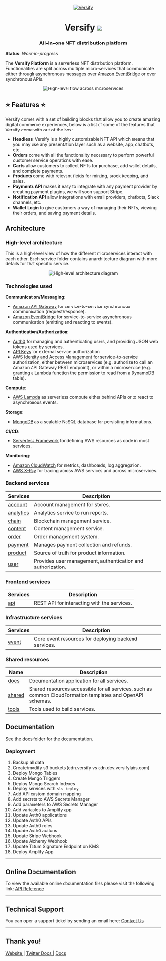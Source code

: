 <p align="center">
    <a href="https://versify.com" title="Versify">
        <img src="https://cdn.versifylabs.com/branding/versify-logo-transparent.png" alt="Versify">
    </a>
</p>
<h1 align="center">
    <b>Versify</b>
    <a href="https://twitter.com/intent/tweet?url=https://versifylabs.com&text=Versify Labs">
        <img src="https://img.shields.io/twitter/url/http/shields.io.svg?style=social" />
    </a>
</h1>

<h3 align="center">All-in-one NFT distribution platform</h3>

**Status**: _Work-in-progress_

The **Versify Platform** is a serverless NFT distribution platform. Functionalities are split across multiple micro-services that communicate either through asynchronous messages over [Amazon EventBridge](https://aws.amazon.com/eventbridge/) or over synchronous APIs.

<p align="center">
  <img src="docs/images/flow.png" alt="High-level flow across microservices"/>
</p>

## ⭐️ Features ⭐️

Versify comes with a set of building blocks that allow you to create amazing digital commerce experiences, below is a list of some of the features that Versify come with out of the box:

- **Headless**: Versify is a highly customizable NFT API which means that you may use any presentation layer such as a website, app, chatbots, etc.
- **Orders** come with all the functionality necessary to perform powerful customer service operations with ease.
- **Carts** allow customers to collect NFTs for purchase, add wallet details, and complete payments.
- **Products** come with relevant fields for minting, stock keeping, and sales.
- **Payments API** makes it easy to integrate with any payment provider by creating payment plugins, we will soon support Stripe.
- **Notification API** allow integrations with email providers, chatbots, Slack channels, etc.
- **Wallet Login** to give customers a way of managing their NFTs, viewing their orders, and saving payment details.

## Architecture

### High-level architecture

This is a high-level view of how the different microservices interact with each other. Each service folder contains anarchitecture diagram with more details for that specific service.

<p align="center">
  <img src="docs/images/architecture.png" alt="High-level architecture diagram"/>
</p>

### Technologies used

**Communication/Messaging**:

- [Amazon API Gateway](https://aws.amazon.com/api-gateway/) for service-to-service synchronous communication (request/response).
- [Amazon EventBridge](https://aws.amazon.com/eventbridge/) for service-to-service asynchronous communication (emitting and reacting to events).

**Authentication/Authorization**:

- [Auth0](https://aws.amazon.com/cognito/) for managing and authenticating users, and providing JSON web tokens used by services.
- [API Keys](https://aws.amazon.com/iam/) for external service authorization
- [AWS Identity and Access Management](https://aws.amazon.com/iam/) for service-to-service authorization, either between microservices (e.g. authorize to call an Amazon API Gateway REST endpoint), or within a microservice (e.g. granting a Lambda function the permission to read from a DynamoDB table).

**Compute**:

- [AWS Lambda](https://aws.amazon.com/lambda/) as serverless compute either behind APIs or to react to asynchronous events.

**Storage**:

- [MongoDB](https://www.mongodb.com/) as a scalable NoSQL database for persisting informations.

**CI/CD**:

- [Serverless Framework](https://www.serverless.com/) for defining AWS resources as code in most services.

**Monitoring**:

- [Amazon CloudWatch](https://aws.amazon.com/cloudwatch/) for metrics, dashboards, log aggregation.
- [AWS X-Ray](https://aws.amazon.com/xray/) for tracing across AWS services and across microservices.

### Backend services

| Services                | Description                                                 |
| ----------------------- | ----------------------------------------------------------- |
| [account](account/)     | Account management for stores.                              |
| [analytics](analytics/) | Analytics service to run reports.                           |
| [chain](chain/)         | Blockchain management service.                              |
| [content](content/)     | Content management service.                                 |
| [order](order/)         | Order management system.                                    |
| [payment](payment/)     | Manages payment collection and refunds.                     |
| [product](product/)     | Source of truth for product information.                    |
| [user](user/)           | Provides user management, authentication and authorization. |

### Frontend services

| Services                     | Description                                 |
| ---------------------------- | ------------------------------------------- |
| [api](services/api-service/) | REST API for interacting with the services. |

### Infrastructure services

| Services        | Description                                          |
| --------------- | ---------------------------------------------------- |
| [event](event/) | Core event resources for deploying backend services. |

### Shared resources

| Name              | Description                                                                                                |
| ----------------- | ---------------------------------------------------------------------------------------------------------- |
| [docs](docs/)     | Documentation application for all services.                                                                |
| [shared](shared/) | Shared resources accessible for all services, such as common CloudFormation templates and OpenAPI schemas. |
| [tools](tools/)   | Tools used to build services.                                                                              |

## Documentation

See the [docs](docs/) folder for the documentation.

### Deployment

1. Backup all data
1. Create/modify s3 buckets (cdn.versify vs cdn.dev.versifylabs.com)
1. Deploy Mongo Tables
1. Create Mongo Triggers
1. Deploy Mongo Search Indexes
1. Deploy services with `sls deploy`
1. Add API custom domain mapping
1. Add secrets to AWS Secrets Manager
1. Add parameters to AWS Secrets Manager
1. Add variables to Amplify app
1. Update Auth0 applications
1. Update Auth0 APIs
1. Update Auth0 roles
1. Update Auth0 actions
1. Update Stripe Webhook
1. Update Alchemy Webhook
1. Update Tatum Signature Endpoint on KMS
1. Deploy Amplify App

---

<h2>
    Online Documentation
</h2>

<p>To view the available online documentation files please visit the following link:
<a href="https://app.theneo.io/versify/versify/API_Reference" title="Click to view the online documentation">
    API Reference
</a>
</p>

---

<h2>
    Technical Support
</h2>
<p>
    You can open a support ticket by sending an email here: <a href="mailto:support+github@versifylabs.com" title="Open Support Ticket">
        Contact Us
    </a>
</p>

---

## Thank you!

<p>
  <a href="https://www.versifylabs.com">
    Website
  </a> 
  |
  <a href="https://twitter.com/intent/follow?screen_name=versifylabs">
    Twitter
  </a>
    <a href="https://app.theneo.io/versify/versify/API_Reference">
    Docs
  </a>
  |
  <a href="https://app.theneo.io/versify/versify/API_Reference">
    Docs
  </a>
</p>

